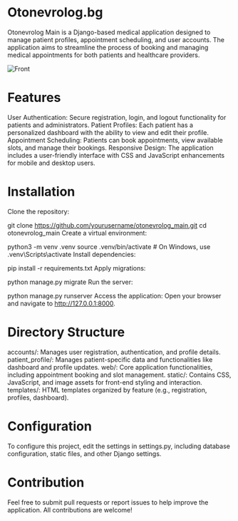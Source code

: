<h1>Otonevrolog.bg</h1>
Otonevrolog Main is a Django-based medical application designed to manage patient profiles, appointment scheduling, and user accounts. The application aims to streamline the process of booking and managing medical appointments for both patients and healthcare providers.

![Front](https://raw.githubusercontent.com/yourusername/otonevrolog_main/main/static/images/front_read_me.png)



<h1>Features</h1>
User Authentication: Secure registration, login, and logout functionality for patients and administrators.
Patient Profiles: Each patient has a personalized dashboard with the ability to view and edit their profile.
Appointment Scheduling: Patients can book appointments, view available slots, and manage their bookings.
Responsive Design: The application includes a user-friendly interface with CSS and JavaScript enhancements for mobile and desktop users.

<h1>Installation</h1>
Clone the repository:


git clone https://github.com/yourusername/otonevrolog_main.git
cd otonevrolog_main
Create a virtual environment:


python3 -m venv .venv
source .venv/bin/activate  # On Windows, use .venv\Scripts\activate
Install dependencies:


pip install -r requirements.txt
Apply migrations:


python manage.py migrate
Run the server:


python manage.py runserver
Access the application: Open your browser and navigate to http://127.0.0.1:8000.

<h1>Directory Structure</h1>
accounts/: Manages user registration, authentication, and profile details.
patient_profile/: Manages patient-specific data and functionalities like dashboard and profile updates.
web/: Core application functionalities, including appointment booking and slot management.
static/: Contains CSS, JavaScript, and image assets for front-end styling and interaction.
templates/: HTML templates organized by feature (e.g., registration, profiles, dashboard).

<h1>Configuration</h1>
To configure this project, edit the settings in settings.py, including database configuration, static files, and other Django settings.


<h1>Contribution</h1>
Feel free to submit pull requests or report issues to help improve the application. All contributions are welcome!
